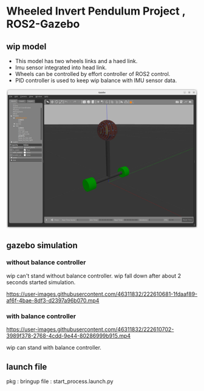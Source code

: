 # Wheeled Invert Pendulum Project , ROS2-Gazebo

## wip model

- This model has two wheels links and a haed link.
- Imu sensor integrated into head link.
- Wheels can be controlled by effort controller of ROS2 control.
- PID controller is used to keep wip balance with IMU sensor data.

![wip model in gazebo](doc/pics/wip_model_in_gazebo.png)

## gazebo simulation

### without balance controller

wip can't stand without balance controller.
wip fall down after about 2 seconds started simulation.

https://user-images.githubusercontent.com/46311832/222610681-1fdaaf89-af6f-4bae-8df3-d2397a96b070.mp4

### with balance controller

https://user-images.githubusercontent.com/46311832/222610702-3989f378-2768-4cdd-9e44-80286999b915.mp4

wip can stand with balance controller.

## launch file

pkg : bringup
file : start_process.launch.py
